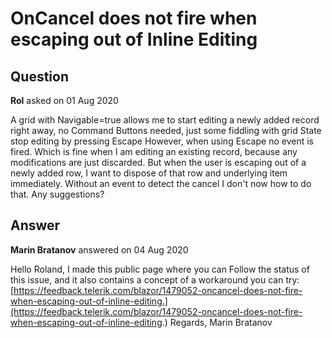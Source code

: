 # OnCancel does not fire when escaping out of Inline Editing

## Question

**Rol** asked on 01 Aug 2020

A grid with Navigable=true allows me to start editing a newly added record right away, no Command Buttons needed, just some fiddling with grid State stop editing by pressing Escape However, when using Escape no event is fired. Which is fine when I am editing an existing record, because any modifications are just discarded. But when the user is escaping out of a newly added row, I want to dispose of that row and underlying item immediately. Without an event to detect the cancel I don't now how to do that. Any suggestions?

## Answer

**Marin Bratanov** answered on 04 Aug 2020

Hello Roland, I made this public page where you can Follow the status of this issue, and it also contains a concept of a workaround you can try: [https://feedback.telerik.com/blazor/1479052-oncancel-does-not-fire-when-escaping-out-of-inline-editing.](https://feedback.telerik.com/blazor/1479052-oncancel-does-not-fire-when-escaping-out-of-inline-editing.) Regards, Marin Bratanov
